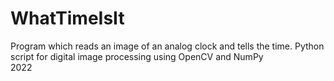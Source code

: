 # WhatTimeIsIt
Program which reads an image of an analog clock and tells the time. 
Python script for digital image processing using OpenCV and NumPy  
2022

